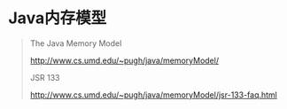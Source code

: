 # Java内存模型





> The Java Memory Model
>
> <http://www.cs.umd.edu/~pugh/java/memoryModel/>
>
> JSR 133
>
> <http://www.cs.umd.edu/~pugh/java/memoryModel/jsr-133-faq.html>